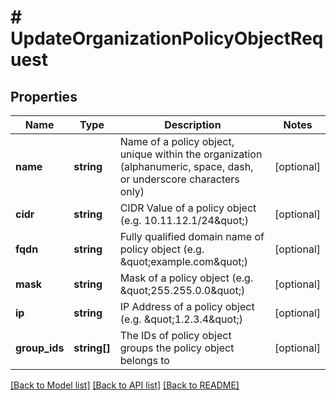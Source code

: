 # # UpdateOrganizationPolicyObjectRequest

## Properties

Name | Type | Description | Notes
------------ | ------------- | ------------- | -------------
**name** | **string** | Name of a policy object, unique within the organization (alphanumeric, space, dash, or underscore characters only) | [optional]
**cidr** | **string** | CIDR Value of a policy object (e.g. 10.11.12.1/24\&quot;) | [optional]
**fqdn** | **string** | Fully qualified domain name of policy object (e.g. \&quot;example.com\&quot;) | [optional]
**mask** | **string** | Mask of a policy object (e.g. \&quot;255.255.0.0\&quot;) | [optional]
**ip** | **string** | IP Address of a policy object (e.g. \&quot;1.2.3.4\&quot;) | [optional]
**group_ids** | **string[]** | The IDs of policy object groups the policy object belongs to | [optional]

[[Back to Model list]](../../README.md#models) [[Back to API list]](../../README.md#endpoints) [[Back to README]](../../README.md)
